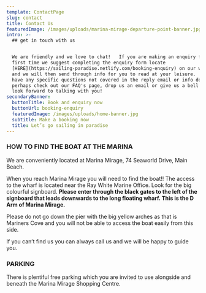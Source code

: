 ```yaml
---
template: ContactPage
slug: contact
title: Contact Us
featuredImage: /images/uploads/marina-mirage-departure-point-banner.jpg
intro: >-
  ## get in touch with us


  We are friendly and we love to chat!   If you are making an enquiry for the
  first time we suggest completing the enquiry form locate
  [HERE](https://sailing-paradise.netlify.com/booking-enquiry) on our website
  and we will then send through info for you to read at your leisure.   If you
  have any specific questions not covered in the reply email or info document,
  perhaps check out our FAQ's page, drop us an email or give us a bell!   We
  look forward to talking with you!
secondaryBanner:
  buttonTitle: Book and enquiry now
  buttonUrl: booking-enquiry
  featuredImage: /images/uploads/home-banner.jpg
  subtitle: Make a booking now
  title: Let’s go sailing in paradise
---
```

### HOW TO FIND THE BOAT AT THE MARINA

We are conveniently located at Marina Mirage, 74 Seaworld Drive, Main Beach.  

When you reach Marina Mirage you will need to find the boat!!    The access to the wharf is located near the Ray White Marine Office.  Look for the big colourful signboard. **Please enter through the black gates to the left of the signboard that leads downwards to the long floating wharf. This is the D Arm of Marina Mirage.**

Please do not go down the pier with the big yellow arches as that is Mariners Cove and you will not be able to access the boat easily from this side.

If you can’t find us you can always call us and we will be happy to guide you.

### PARKING

There is plentiful free parking which you are invited to use alongside and beneath the Marina Mirage Shopping Centre.
